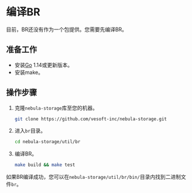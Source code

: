 # 编译BR

目前，BR还没有作为一个包提供。您需要先编译BR。

[//]:   >**注意**：如果您需要将备份文件存储在本地，我们建议您在想要执行恢复操作的元服务器上编译BR。更多信息，请参见[从备份文件恢复数据](4.br-restore-data.md)。

## 准备工作

- 安装[Go](https://github.com/golang/go "Click to go to GitHub") 1.14或更新版本。
- 安装make。

## 操作步骤

1. 克隆`nebula-storage`库至您的机器。

    ```bash
    git clone https://github.com/vesoft-inc/nebula-storage.git
    ```

2. 进入`br`目录。

    ```bash
    cd nebula-storage/util/br
    ```

3. 编译BR。

    ```bash
    make build && make test
    ```

如果BR编译成功，您可以在`nebula-storage/util/br/bin/`目录内找到二进制文件`br`。
